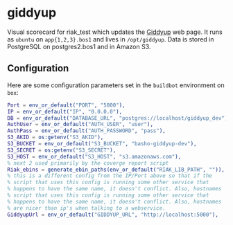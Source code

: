 # giddyup
Visual scorecard for riak_test which updates the [Giddyup](http://giddyup.basho.com) web page.  It runs as `ubuntu` on `app{1,2,3}.bos1` and lives in `/opt/giddyup`.  Data is stored in PostgreSQL on postgres2.bos1 and in Amazon S3.

## Configuration
Here are some configuration parameters set in the `buildbot` environment on `box`:
```erlang
Port = env_or_default("PORT", "5000"),
IP = env_or_default("IP", "0.0.0.0"),
DB = env_or_default("DATABASE_URL", "postgres://localhost/giddyup_dev"),
AuthUser = env_or_default("AUTH_USER", "user"),
AuthPass = env_or_default("AUTH_PASSWORD", "pass"),
S3_AKID = os:getenv("S3_AKID"),
S3_BUCKET = env_or_default("S3_BUCKET", "basho-giddyup-dev"),
S3_SECRET = os:getenv("S3_SECRET"),
S3_HOST = env_or_default("S3_HOST", "s3.amazonaws.com"),
% next 2 used primarily by the coverge report script
Riak_ebins = generate_ebin_paths(env_or_default("RIAK_LIB_PATH", "")),
% this is a different config from the IP/Port above so that if the
% script that uses this config is running some other service that
% happens to have the same name, it doesn't conflict. Also, hostnames
% script that uses this config is running some other service that
% happens to have the same name, it doesn't conflict. Also, hostnames
% are nicer than ip's when talking to a webservice.
GiddyupUrl = env_or_default("GIDDYUP_URL", "http://localhost:5000"),
```
